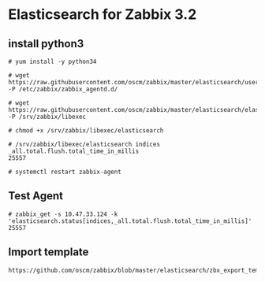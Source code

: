 # Elasticsearch for Zabbix 3.2

## install python3

	# yum install -y python34
	
	# wget https://raw.githubusercontent.com/oscm/zabbix/master/elasticsearch/userparameter_elasticsearch.conf -P /etc/zabbix/zabbix_agentd.d/
	
	# wget https://raw.githubusercontent.com/oscm/zabbix/master/elasticsearch/elasticsearch -P /srv/zabbix/libexec
	
	# chmod +x /srv/zabbix/libexec/elasticsearch
	
	# /srv/zabbix/libexec/elasticsearch indices _all.total.flush.total_time_in_millis
	25557
	
	# systemctl restart zabbix-agent
	
## Test Agent

	# zabbix_get -s 10.47.33.124 -k 'elasticsearch.status[indices,_all.total.flush.total_time_in_millis]'
	25557

## Import template
	
	https://github.com/oscm/zabbix/blob/master/elasticsearch/zbx_export_templates.xml

